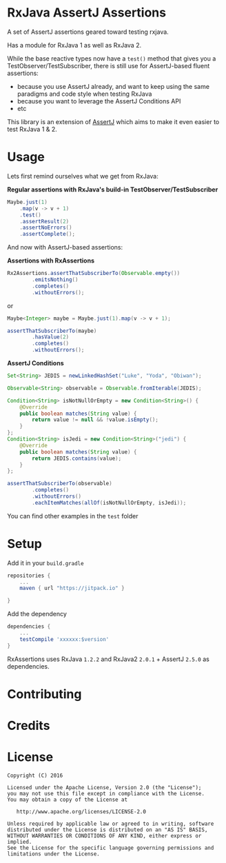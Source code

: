 # RxJava AssertJ Assertions

A set of AssertJ assertions geared toward testing rxjava.

Has a module for RxJava 1 as well as RxJava 2.

While the base reactive types now have a `test()` method that gives you a TestObserver/TestSubscriber, there is still use for AssertJ-based fluent assertions:
- because you use AssertJ already, and want to keep using the same paradigms and code style when testing RxJava
- because you want to leverage the AssertJ Conditions API
- etc

This library is an extension of [AssertJ][1] which aims to make it even easier to test RxJava 1 & 2.

# Usage

Lets first remind ourselves what we get from RxJava:

**Regular assertions with RxJava's build-in TestObserver/TestSubscriber**
```java
Maybe.just(1)
	.map(v -> v + 1)
	.test()
	.assertResult(2)
	.assertNoErrors()
	.assertComplete();
```

And now with AssertJ-based assertions:

**Assertions with RxAssertions**
```java
Rx2Assertions.assertThatSubscriberTo(Observable.empty())
		.emitsNothing()
		.completes()
		.withoutErrors();
```
or

```java
Maybe<Integer> maybe = Maybe.just(1).map(v -> v + 1);

assertThatSubscriberTo(maybe)
        .hasValue(2)
        .completes()
        .withoutErrors();
```
**AssertJ Conditions**

```java
Set<String> JEDIS = newLinkedHashSet("Luke", "Yoda", "Obiwan");

Observable<String> observable = Observable.fromIterable(JEDIS);

Condition<String> isNotNullOrEmpty = new Condition<String>() {
    @Override
    public boolean matches(String value) {
        return value != null && !value.isEmpty();
    }
};
Condition<String> isJedi = new Condition<String>("jedi") {
    @Override
    public boolean matches(String value) {
        return JEDIS.contains(value);
    }
};

assertThatSubscriberTo(observable)
        .completes()
        .withoutErrors()
        .eachItemMatches(allOf(isNotNullOrEmpty, isJedi));
```

You can find other examples in the `test` folder

# Setup

Add it in your `build.gradle`

```groovy
repositories {
	...
	maven { url "https://jitpack.io" }

}
```
Add the dependency

```groovy
dependencies {
	...
	testCompile 'xxxxxx:$version'
}
```

RxAssertions uses RxJava `1.2.2` and RxJava2 `2.0.1` + AssertJ `2.5.0` as dependencies.

# Contributing



# Credits


# License

```
Copyright (C) 2016

Licensed under the Apache License, Version 2.0 (the "License");
you may not use this file except in compliance with the License.
You may obtain a copy of the License at

   http://www.apache.org/licenses/LICENSE-2.0

Unless required by applicable law or agreed to in writing, software
distributed under the License is distributed on an "AS IS" BASIS,
WITHOUT WARRANTIES OR CONDITIONS OF ANY KIND, either express or implied.
See the License for the specific language governing permissions and
limitations under the License.
```

[1]: http://joel-costigliola.github.io/assertj/
